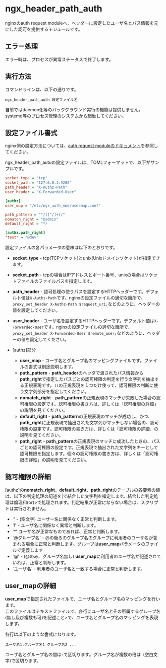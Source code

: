 # ngx\_header\_path\_auth

nginxのauth request moduleへ、ヘッダーに設定したユーザ名とパス情報を元にした認可を提供するモジュールです。

## エラー処理

エラー時は、プロセスが異常ステータスで終了します。 

## 実行方法

コマンドラインは、以下の通りです。

```
ngx_header_path_auth 設定ファイル名
```

自前ではdaemon化等のバックグラウンド実行の機能は提供しません。  
systemd等のプロセス管理のシステムから起動してください。


## 設定ファイル書式

nginx側の設定方法については、[auth request moduleのドキュメント](http://nginx.org/en/docs/http/ngx_http_auth_request_module.html)を参照してください。

ngx_header_path_autuの設定ファイルは、TOMLフォーマットで、以下がサンプルです。

```ini
socket_type = "tcp"
socket_path = "127.0.0.1:9202"
path_header = "X-Authz-Path"
user_header = "X-Forwarded-User"

[authz]
user_map = "/etc/ngx_auth_mod/usermap.conf"

path_pattern = "^/([^/]+)/"
nomatch_right = "@admin"
default_right = "*/

[authz.path_right]
"test" = "@dev"
```

設定ファイルの各パラメータの意味は以下のとおりです。

* **socket\_type** - tcp(TCPソケット)とunix(Unixドメインソケット)が指定できます。
* **socket\_path** - tcpの場合はIPアドレスとポート番号、unixの場合はソケットファイルのファイルパスを指定します。
* **path\_header** - 認可処理の使うパスを設定するHTTPヘッダーです。デフォルト値は`X-Authz-Path`です。nginxの設定ファイルの適切な箇所で、`proxy_set_header X-Authz-Path $request_uri;`などのように、ヘッダーの値を設定してください。
* **user\_header** - ユーザ名を設定するHTTPヘッダーです。デフォルト値は`X-Forwarded-User`です。nginxの設定ファイルの適切な箇所で、`proxy_set_header X-Forwarded-User $remote_user;`などのように、ヘッダーの値を設定してください。

* \[authz\]部分
  * **user_map** - ユーザ名とグループ名のマッピングファイルです。ファイルの書式は別途説明します。
  * **path\_pattern** - **path_header**のヘッダで渡されたパス情報から**path\_right**で指定したパスごとの認可権限の判定を行う文字列を抽出する正規表現です。`()`の正規表現を１つだけ使って、認可権限の判断に使う文字列部分を指定してください。
  * **nomatch\_right** - **path\_pattern**の正規表現のマッチが失敗した場合の認可権限の設定です。認可権限の書き方は、詳しくは「認可権限の詳細」の説明を見てください。
  * **default\_right** - **path\_pattern**の正規表現のマッチが成功し、かつ、**path\_right**に正規表現で抽出された文字列がマッチしない場合の、認可権限の設定です。認可権限の書き方は、詳しくは「認可権限の詳細」の説明を見てください。
  * **path\_right** - **path\_pattern**の正規表現のマッチに成功したときの、パスごとの認可権限の設定です。正規表現で抽出された文字列をキーとして認可権限を指定します。個々の認可権限の書き方は、詳しくは「認可権限の詳細」の説明を見てください。

## 認可権限の詳細
\[authz\]の**nomatch\_right**、**default\_right**、**path\_right**のテーブルの各要素の値は、以下の判定処理の記述を|で結合した文字列を指定します。結合した判定処理は倫理和(or)>で処理されます。判定結果が正常にならない場合は、スクリプトは実行されません。

* '' - (空文字) ユーザー名に関係なく正常と判断します。
* '!' - ユーザ名に関係なく異常と判断します。
* '*' ユーザ名が正常なものであれば、正常と判断します。
* '@グループ名` - @の後ろのグループ名のグループに利用者のユーザ名が含まれる場合に正常と判断します。グループは**user_map**パラメータのファイルで定義します
* '@' - (@のみ、グループ名無し) **user_map**に利用者のユーザ名が記述されていれば、正常と判断します。
* 'ユーザ名` - 利用者のユーザ名と一致する場合に正常と判断します。

## **user\_map**の詳細
**user\_map**で指定されたファイルで、ユーザ名とグループ名のマッピングを行います。  
このファイルはテキストファイルで、各行にユーザ名とその所属するグループ名(無し及び複数も可)を記述こと>で、ユーザ名とグループ名のマッピングを表現します。

各行は以下のような書式になります。

``` plaintext
ユーザ名1:グループ名1 グループ名2 ...
```

ユーザ名とグループ名の間は`:`で区切ります。グループ名が複数の倍は` `(空白文字)で区切ります。
